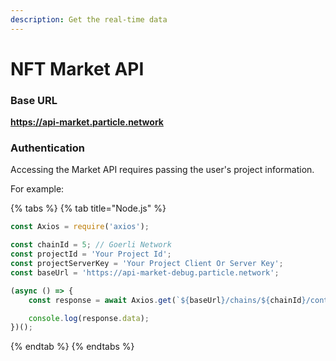 ```yaml
---
description: Get the real-time data
---
```


# NFT Market API

### Base URL

**https://api-market.particle.network**

### Authentication

Accessing the Market API requires passing the user's project information.

For example:

{% tabs %}
{% tab title="Node.js" %}
```javascript
const Axios = require('axios');

const chainId = 5; // Goerli Network
const projectId = 'Your Project Id';
const projectServerKey = 'Your Project Client Or Server Key';
const baseUrl = 'https://api-market-debug.particle.network';

(async () => {
    const response = await Axios.get(`${baseUrl}/chains/${chainId}/contractAddress?projectUuid=${projectId}&projectKey=${projectServerKey}`);

    console.log(response.data);
})();
```
{% endtab %}
{% endtabs %}
